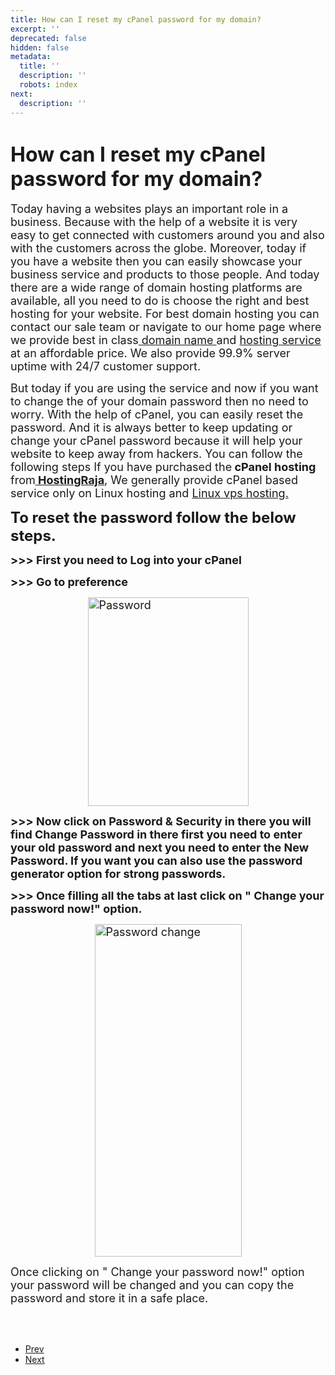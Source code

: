 ```yaml
---
title: How can I reset my cPanel password for my domain?
excerpt: ''
deprecated: false
hidden: false
metadata:
  title: ''
  description: ''
  robots: index
next:
  description: ''
---
```

<div class="page-header">
</div>
<dl class="article-info muted">
    <dt class="article-info-term">
</dt>
</dl>
<div itemprop="articleBody">
    <h1 dir="ltr"><span style="font-size: xx-large;"><strong>How can I reset my cPanel password for my domain?</strong></span></h1>
    <p><span style="font-size: large;"> </span></p>
    <p dir="ltr"><span style="font-size: large;">Today having a websites plays an important role in a business. Because with the help of a website it is very easy to get connected with customers around you and also with the customers across the globe. Moreover, today if you have a website then you can easily showcase your business service and products to those people. And today there are a wide range of domain hosting platforms are available, all you need to do is choose the right and best hosting for your website. For best domain hosting you can contact our sale team or navigate to our home page where we provide best in class<a href="https://www.hostingraja.in/domains/" target="_blank" rel="noopener noreferrer"> domain name </a>and <a href="https://www.hostingraja.in/">hosting service</a> at an affordable price. We also provide 99.9% server uptime with 24/7 customer support. </span></p>
    <p><span style="font-size: large;"> </span></p>
    <p dir="ltr"><span style="font-size: large;">But today if you are using the service and now if you want to change the of your domain password then no need to worry. With the help of cPanel, you can easily reset the password. And it is always better to keep updating or change your cPanel password because it will help your website to keep away from hackers. You can follow the following steps If you have purchased the<a><b> cPanel hosting</b></a> from<a href="https://www.hostingraja.in/hosting/"><b> HostingRaja</b></a>, We generally provide cPanel based service only on Linux hosting and <a href="https://www.hostingraja.in/server/vps-servers/linux-vps-hosting/" target="_blank" rel="noopener noreferrer"> Linux vps hosting.</a></span></p>
    <p><span style="font-size: large;"> </span></p>
    <p dir="ltr"><span style="font-size: x-large;"><strong>To reset the password follow the below steps.</strong> </span></p>
    <p><span style="font-size: large;"> </span></p>
    <p dir="ltr"><strong><span style="font-size: large;">&gt;&gt;&gt; First you need to Log into your cPanel</span></strong></p>
    <p><span style="font-size: large;"> </span></p>
    <p dir="ltr"><strong><span style="font-size: large;">&gt;&gt;&gt; Go to preference </span></strong></p>
    <p><span style="font-size: large;"> </span></p>
    <p dir="ltr"><span style="font-size: large;"><img style="display: block; margin-left: auto; margin-right: auto;" src="https://image.hostingraja.in/images/spam/p11.png" alt="Password " width="257" height="334" border="0" /></span></p>
    <p><span style="font-size: large;"> </span></p>
    <p dir="ltr"><strong><span style="font-size: large;">&gt;&gt;&gt; Now click on Password &amp; Security in there you will find Change Password in there first you need to enter your old password and next you need to enter the New Password. If you want you can also use the password generator option for strong passwords.</span></strong></p>
    <p><strong><span style="font-size: large;"> </span></strong></p>
    <p dir="ltr"><strong><span style="font-size: large;">&gt;&gt;&gt; Once filling all the tabs at last click on " Change your password now!" option.</span></strong></p>
    <p><span style="font-size: large;"> </span></p>
    <p dir="ltr"><span style="font-size: large;"><img style="display: block; margin-left: auto; margin-right: auto;" src="https://image.hostingraja.in/images/spam/p2.png" alt="Password change " width="235" height="532" border="0" /></span></p>
    <p><span style="font-size: large;"> </span></p>
    <p dir="ltr"><span style="font-size: large;">Once clicking on " Change your password now!" option your password will be changed and you can copy the password and store it in a safe place.</span></p>
    <p><span id="docs-internal-guid-a467738c-a6b9-53cf-dedb-5fd2440537cb"><br/><br/></span></p>
</div>
<ul class="pager pagenav">
    <li class="previous">
        <a class="hasTooltip" title="How to backup restore a website" aria-label="Previous article: How to backup restore a website" href="/docs/how-to-backup-restore-a-website-in-cpanel" rel="prev">
            <span class="icon-chevron-left" aria-hidden="true"></span> <span aria-hidden="true">Prev</span> </a>
    </li>
    <li class="next">
        <a class="hasTooltip" title="How to Configure Cpanel Email ID in Gmail" aria-label="Next article: How to Configure Cpanel Email ID in Gmail" href="/docs/how-to-configure-cpanel-email-id-in-gmail" rel="next">
            <span aria-hidden="true">Next</span> <span class="icon-chevron-right" aria-hidden="true"></span> </a>
    </li>
</ul>
</div>
